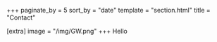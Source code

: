 +++
paginate_by = 5
sort_by = "date"
template = "section.html"
title = "Contact"

[extra]
image = "/img/GW.png"
+++
Hello